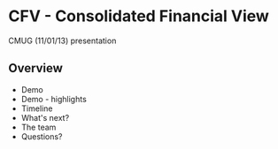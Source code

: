 # CFV - Consolidated Financial View

CMUG (11/01/13) presentation

## Overview

* Demo
* Demo - highlights
* Timeline
* What's next?
* The team
* Questions?
